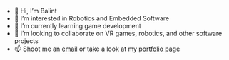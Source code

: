 - 👋 Hi, I’m Balint
- 👀 I’m interested in Robotics and Embedded Software
- 🌱 I’m currently learning game development
- 🤝 I’m looking to collaborate on VR games, robotics, and other software projects
- 📫 Shoot me an [email](mailto:balint@kovari.cc) or take a look at my [portfolio page](https://balintmaci.github.io)

<!---
balintmaci/balintmaci is a ✨ special ✨ repository because its `README.md` (this file) appears on your GitHub profile.
You can click the Preview link to take a look at your changes.
--->
